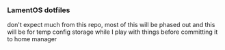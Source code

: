 ### LamentOS dotfiles

don't expect much from this repo, most of this will be phased out and this will be for temp config storage while I play with things before committing it to home manager